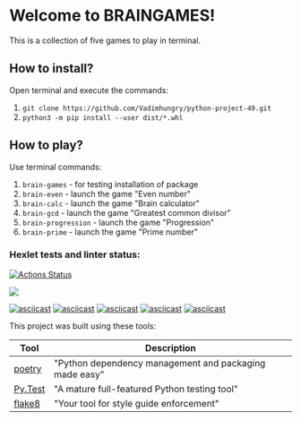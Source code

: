 # Welcome to BRAINGAMES!

This is a collection of five games to play in terminal.
 

## How to install?
Open terminal and execute the commands:

1. `git clone https://github.com/Vadimhungry/python-project-49.git`
2. `python3 -m pip install --user dist/*.whl`

## How to play?

Use terminal commands:
1. `brain-games` - for testing installation of package 
2. `brain-even` - launch the game "Even number"
3. `brain-calc` - launch the game "Brain calculator"
4. `brain-gcd` - launch the game "Greatest common divisor"
5. `brain-progression` -  launch the game "Progression"
6. `brain-prime` - launch the game "Prime number"


### Hexlet tests and linter status:
[![Actions Status](https://github.com/Vadimhungry/python-project-49/workflows/hexlet-check/badge.svg)](https://github.com/Vadimhungry/python-project-49/actions)

<a href="https://codeclimate.com/github/Vadimhungry/python-project-49/maintainability"><img src="https://api.codeclimate.com/v1/badges/95c63a6530cfe1d4ea5d/maintainability" /></a>

[![asciicast](https://asciinema.org/a/U2HOn4UXsyR2xxnmR6T0OQkHc.svg)](https://asciinema.org/a/U2HOn4UXsyR2xxnmR6T0OQkHc)
[![asciicast](https://asciinema.org/a/2RDR883hEj9ZTkBYVV8wliRWL.svg)](https://asciinema.org/a/2RDR883hEj9ZTkBYVV8wliRWL)
[![asciicast](https://asciinema.org/a/oHQYO5NdufxVPdhE6xLNnyP7p.svg)](https://asciinema.org/a/oHQYO5NdufxVPdhE6xLNnyP7p)
[![asciicast](https://asciinema.org/a/fj4p9BGKpdpJs3TKxCXsCBHJO.svg)](https://asciinema.org/a/fj4p9BGKpdpJs3TKxCXsCBHJO)
[![asciicast](https://asciinema.org/a/jTWQyy9D9xplckzLs5P2o9AbJ.svg)](https://asciinema.org/a/jTWQyy9D9xplckzLs5P2o9AbJ)

This project was built using these tools:

| Tool                                                                        | Description                                             |
|-----------------------------------------------------------------------------|---------------------------------------------------------|
| [poetry](https://python-poetry.org/)                                        | "Python dependency management and packaging made easy"  |
| [Py.Test](https://pytest.org)                                               | "A mature full-featured Python testing tool"            |
| [flake8](https://flake8.pycqa.org/)                                         | "Your tool for style guide enforcement" |